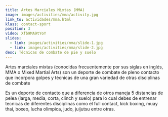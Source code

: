 ```yaml
---
title: Artes Marciales Mixtas (MMA)
image: images/activities/mma/activity.jpg
link_to: actividades/mma.html
klass: contact-sport
position: 3
video: Xfb9MA9tYoY
slides:
  - link: images/activities/mma/slide-1.jpg
  - link: images/activities/mma/slide-2.jpg
desc: Técnicas de combate de pie y suelo
---
```

<p>Artes marciales mixtas (conocidas frecuentemente por sus siglas en inglés, MMA o Mixed Martial Arts) son un deporte de combate de pleno contacto que incorpora golpes y técnicas de una gran variedad de otras disciplinas de combate</p>

<p>Es un deporte de contacto que a diferencia de otros maneja 5 distancias de pelea (larga, media, corta, clinch y suelo) para lo cual debes de entrenar tecnicas de diferentes disciplinas como el full contact, kick boxing, muay thai, boxeo, lucha olimpica, judo, juijutsu entre otras.</p>
